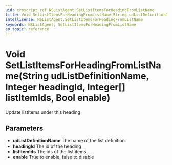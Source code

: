 ```yaml
---
uid: crmscript_ref_NSListAgent_SetListItemsForHeadingFromListName
title: Void SetListItemsForHeadingFromListName(String udListDefinitionName, Integer headingId, Integer[] listItemIds, Bool enable)
intellisense: NSListAgent.SetListItemsForHeadingFromListName
keywords: NSListAgent, SetListItemsForHeadingFromListName
so.topic: reference
---
```


# Void SetListItemsForHeadingFromListName(String udListDefinitionName, Integer headingId, Integer[] listItemIds, Bool enable)

Update listItems under this heading

## Parameters

* **udListDefinitionName** The name of the list definition.
* **headingId** The id of the heading
* **listItemIds** The ids of the list items.
* **enable** True to enable, false to disable
